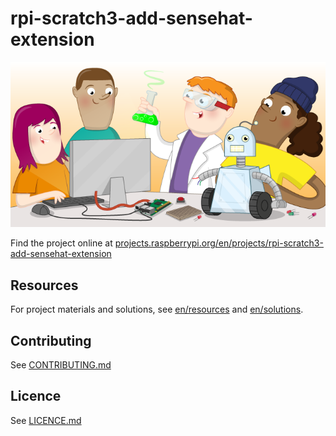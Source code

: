 # rpi-scratch3-add-sensehat-extension

![rpi-scratch3-add-sensehat-extension](banner.png)

Find the project online at [projects.raspberrypi.org/en/projects/rpi-scratch3-add-sensehat-extension](https://projects.raspberrypi.org/en/projects/rpi-scratch3-add-sensehat-extension)

## Resources
For project materials and solutions, see [en/resources](https://github.com/raspberrypilearning/rpi-scratch3-add-sensehat-extension/tree/master/en/resources) and [en/solutions](https://github.com/raspberrypilearning/rpi-scratch3-add-sensehat-extension/tree/master/en/solutions).

## Contributing
See [CONTRIBUTING.md](CONTRIBUTING.md)

## Licence
 See [LICENCE.md](LICENCE.md)